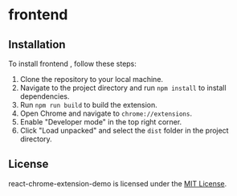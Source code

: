# frontend

## Installation

To install frontend , follow these steps:

1. Clone the repository to your local machine.
2. Navigate to the project directory and run `npm install` to install dependencies.
3. Run `npm run build` to build the extension.
4. Open Chrome and navigate to `chrome://extensions`.
5. Enable "Developer mode" in the top right corner.
6. Click "Load unpacked" and select the `dist` folder in the project directory.

## License

react-chrome-extension-demo is licensed under the [MIT License](LICENSE).
